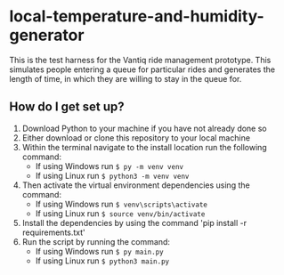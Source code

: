 # local-temperature-and-humidity-generator

This is the test harness for the Vantiq ride management prototype. This simulates people entering a queue for particular rides and generates the length of time, in which they are willing to stay in the queue for.

## How do I get set up?

1. Download Python to your machine if you have not already done so
2. Either download or clone this repository to your local machine
3. Within the terminal navigate to the install location run the following command:
   * If using Windows run ```$ py -m venv venv```
   * If using Linux run ```$ python3 -m venv venv```
4. Then activate the virtual environment dependencies using the command:
   * If using Windows run ```$ venv\scripts\activate```
   * If using Linux run ```$ source venv/bin/activate```
5. Install the dependencies by using the command 'pip install -r requirements.txt'
6. Run the script by running the command:
   * If using Windows run ```$ py main.py```
   * If using Linux run ```$ python3 main.py```
